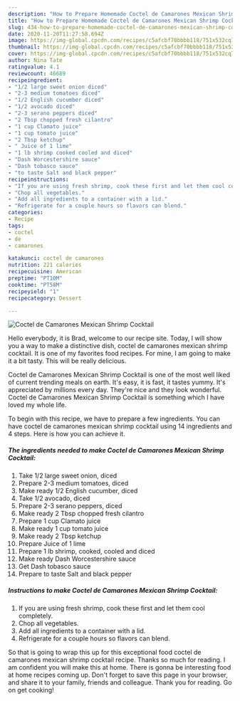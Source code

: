 ```yaml
---
description: "How to Prepare Homemade Coctel de Camarones Mexican Shrimp Cocktail"
title: "How to Prepare Homemade Coctel de Camarones Mexican Shrimp Cocktail"
slug: 434-how-to-prepare-homemade-coctel-de-camarones-mexican-shrimp-cocktail
date: 2020-11-20T11:27:58.694Z
image: https://img-global.cpcdn.com/recipes/c5afcbf70bbbb118/751x532cq70/coctel-de-camarones-mexican-shrimp-cocktail-recipe-main-photo.jpg
thumbnail: https://img-global.cpcdn.com/recipes/c5afcbf70bbbb118/751x532cq70/coctel-de-camarones-mexican-shrimp-cocktail-recipe-main-photo.jpg
cover: https://img-global.cpcdn.com/recipes/c5afcbf70bbbb118/751x532cq70/coctel-de-camarones-mexican-shrimp-cocktail-recipe-main-photo.jpg
author: Nina Tate
ratingvalue: 4.1
reviewcount: 46689
recipeingredient:
- "1/2 large sweet onion diced"
- "2-3 medium tomatoes diced"
- "1/2 English cucumber diced"
- "1/2 avocado diced"
- "2-3 serano peppers diced"
- "2 Tbsp chopped fresh cilantro"
- "1 cup Clamato juice"
- "1 cup tomato juice"
- "2 Tbsp ketchup"
- " Juice of 1 lime"
- "1 lb shrimp cooked cooled and diced"
- "Dash Worcestershire sauce"
- "Dash tobasco sauce"
- "to taste Salt and black pepper"
recipeinstructions:
- "If you are using fresh shrimp, cook these first and let them cool completely."
- "Chop all vegetables."
- "Add all ingredients to a container with a lid."
- "Refrigerate for a couple hours so flavors can blend."
categories:
- Recipe
tags:
- coctel
- de
- camarones

katakunci: coctel de camarones 
nutrition: 221 calories
recipecuisine: American
preptime: "PT10M"
cooktime: "PT58M"
recipeyield: "1"
recipecategory: Dessert

---
```



![Coctel de Camarones Mexican Shrimp Cocktail](https://img-global.cpcdn.com/recipes/c5afcbf70bbbb118/751x532cq70/coctel-de-camarones-mexican-shrimp-cocktail-recipe-main-photo.jpg)

Hello everybody, it is Brad, welcome to our recipe site. Today, I will show you a way to make a distinctive dish, coctel de camarones mexican shrimp cocktail. It is one of my favorites food recipes. For mine, I am going to make it a bit tasty. This will be really delicious.



Coctel de Camarones Mexican Shrimp Cocktail is one of the most well liked of current trending meals on earth. It's easy, it is fast, it tastes yummy. It's appreciated by millions every day. They're nice and they look wonderful. Coctel de Camarones Mexican Shrimp Cocktail is something which I have loved my whole life.


To begin with this recipe, we have to prepare a few ingredients. You can have coctel de camarones mexican shrimp cocktail using 14 ingredients and 4 steps. Here is how you can achieve it.

<!--inarticleads1-->

##### The ingredients needed to make Coctel de Camarones Mexican Shrimp Cocktail:

1. Take 1/2 large sweet onion, diced
1. Prepare 2-3 medium tomatoes, diced
1. Make ready 1/2 English cucumber, diced
1. Take 1/2 avocado, diced
1. Prepare 2-3 serano peppers, diced
1. Make ready 2 Tbsp chopped fresh cilantro
1. Prepare 1 cup Clamato juice
1. Make ready 1 cup tomato juice
1. Make ready 2 Tbsp ketchup
1. Prepare  Juice of 1 lime
1. Prepare 1 lb shrimp, cooked, cooled and diced
1. Make ready Dash Worcestershire sauce
1. Get Dash tobasco sauce
1. Prepare to taste Salt and black pepper




<!--inarticleads2-->

##### Instructions to make Coctel de Camarones Mexican Shrimp Cocktail:

1. If you are using fresh shrimp, cook these first and let them cool completely.
1. Chop all vegetables.
1. Add all ingredients to a container with a lid.
1. Refrigerate for a couple hours so flavors can blend.




So that is going to wrap this up for this exceptional food coctel de camarones mexican shrimp cocktail recipe. Thanks so much for reading. I am confident you will make this at home. There is gonna be interesting food at home recipes coming up. Don't forget to save this page in your browser, and share it to your family, friends and colleague. Thank you for reading. Go on get cooking!
